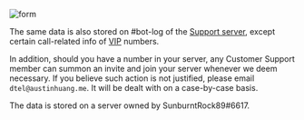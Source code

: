 ![form](https://cdn.discordapp.com/attachments/377854783001853953/707450182912180315/sketch-1588739653961.png)

The same data is also stored on #bot-log of the [Support server](https://discord.gg/RN7pxrB), except certain call-related info of [VIP](./VIP-Number) numbers.

In addition, should you have a number in your server, any Customer Support member can summon an invite and join your server whenever we deem necessary. If you believe such action is not justified, please email `dtel@austinhuang.me`. It will be dealt with on a case-by-case basis.

The data is stored on a server owned by SunburntRock89#6617.
